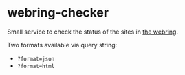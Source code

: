 # webring-checker

Small service to check the status of the sites in [the webring](https://webring.xxiivv.com).

Two formats available via query string:
  - `?format=json`
  - `?format=html`
